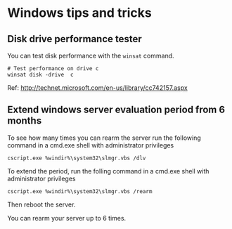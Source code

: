 # Windows tips and tricks


## Disk drive performance tester
You can test disk performance with the `winsat` command.
```
# Test performance on drive c
winsat disk -drive  c
```
Ref: http://technet.microsoft.com/en-us/library/cc742157.aspx

## Extend windows server evaluation period from 6 months

To see how many times you can rearm the server run the following command in a cmd.exe shell with administrator privileges

```
cscript.exe %windir%\system32\slmgr.vbs /dlv
```

To extend the period, run the folling command in a cmd.exe shell with administrator privileges

```
cscript.exe %windir%\system32\slmgr.vbs /rearm
```

Then reboot the server.

You can rearm your server up to 6 times.
